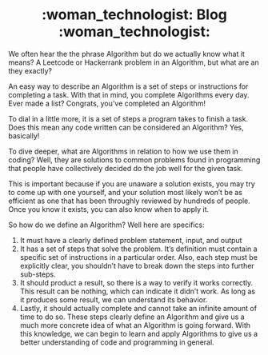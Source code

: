 <div align="center">
   <h1>:woman_technologist: Blog :woman_technologist:</h1>

<div style="text-align: left">
We often hear the the phrase Algorithm but do we actually know what it means? A Leetcode or Hackerrank problem in an Algorithm, but what are an they exactly?<p>

An easy way to describe an Algorithm is a set of steps or instructions for completing a task. With that in mind, you complete Algorithms every day. Ever made a list? Congrats, you’ve completed an Algorithm!<p>

To dial in a little more, it is a set of steps a program takes to finish a task. Does this mean any code written can be considered an Algorithm? Yes, basically!<p>

To dive deeper, what are Algorithms in relation to how we use them in coding? Well, they are solutions to common problems found in programming that people have collectively decided do the job well for the given task.<p>

This is important because if you are unaware a solution exists, you may try to come up with one yourself, and your solution most likely won’t be as efficient as one that has been throughly reviewed by hundreds of people. Once you know it exists, you can also know when to apply it.<p>

So how do we define an Algorithm? Well here are specifics:<p>

1. It must have a clearly defined problem statement, input, and output
2. It has a set of steps that solve the problem. It’s definition must contain a specific set of instructions in a particular order. Also, each step must be explicitly clear, you shouldn’t have to break down the steps into further sub-steps.
3. It should product a result, so there is a way to verify it works correctly. This result can be nothing, which can indicate it didn’t work. As long as it produces some result, we can understand its behavior.
4. Lastly, it should actually complete and cannot take an infinite amount of time to do so.
These steps clearly define an Algorithm and give us a much more concrete idea of what an Algorithm is going forward. With this knowledge, we can begin to learn and apply Algorithms to give us a better understanding of code and programming in general.
</div>